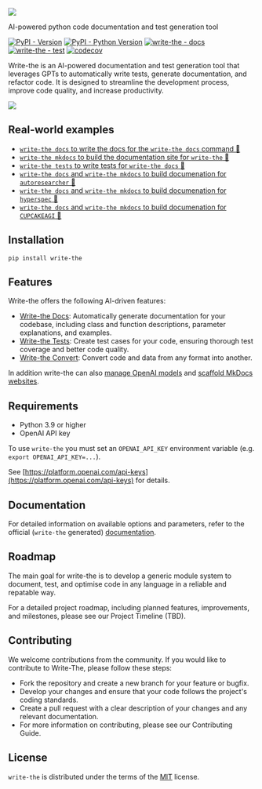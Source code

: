 ![](https://raw.githubusercontent.com/Wytamma/write-the/master/images/logo.png)

AI-powered python code documentation and test generation tool

[![PyPI - Version](https://img.shields.io/pypi/v/write-the.svg)](https://pypi.org/project/write-the)
[![PyPI - Python Version](https://img.shields.io/pypi/pyversions/write-the.svg)](https://pypi.org/project/write-the)
[![write-the - docs](https://badgen.net/badge/write-the/docs/blue?icon=https://raw.githubusercontent.com/Wytamma/write-the/master/images/write-the-icon.svg)](https://write-the.wytamma.com/)
[![write-the - test](https://badgen.net/badge/write-the/tests/green?icon=https://raw.githubusercontent.com/Wytamma/write-the/master/images/write-the-icon.svg)](https://github.com/Wytamma/write-the/actions/workflows/tests.yml)
[![codecov](https://codecov.io/gh/Wytamma/write-the/branch/master/graph/badge.svg?token=yEDn56L76k)](https://app.codecov.io/gh/Wytamma/write-the/tree/master)

Write-the is an AI-powered documentation and test generation tool that leverages GPTs to automatically write tests, generate documentation, and refactor code. It is designed to streamline the development process, improve code quality, and increase productivity.

![](https://raw.githubusercontent.com/Wytamma/write-the/master/images/write-the-docs.gif)

## Real-world examples

- [`write-the docs` to write the docs for the `write-the docs` command 🤖](https://github.com/Wytamma/write-the/blob/5d7a5a22d082be6ee870c694ef2d24e6d1610758/write_the/commands/docs/docs.py#L26)
- [`write-the mkdocs` to build the documentation site for `write-the` 🤖](https://write-the.wytamma.com/)
- [`write-the tests` to write tests for `write-the docs` 🤖](https://github.com/Wytamma/write-the/commit/6b6c8a08d7991e07e4972281c471f7842c04dda0)
- [`write-the docs` and `write-the mkdocs` to build documenation for `autoresearcher` 🤖](https://github.com/eimenhmdt/autoresearcher/pull/17)
- [`write-the docs` and `write-the mkdocs` to build documenation for `hyperspec` 🤖](https://github.com/smutch/hyperspec/pull/1)
- [`write-the docs` and `write-the mkdocs` to build documenation for `CUPCAKEAGI` 🤖](https://github.com/AkshitIreddy/CUPCAKEAGI/pull/4)

## Installation
```console
pip install write-the
```
## Features

Write-the offers the following AI-driven features:

- [Write-the Docs](https://write-the.wytamma.com/commands/docs/): Automatically generate documentation for your codebase, including class and function descriptions, parameter explanations, and examples.
- [Write-the Tests](https://write-the.wytamma.com/commands/tests/): Create test cases for your code, ensuring thorough test coverage and better code quality.
- [Write-the Convert](https://write-the.wytamma.com/commands/convert/): Convert code and data from any format into another. 

In addition write-the can also [manage OpenAI models](https://write-the.wytamma.com/commands/model/) and [scaffold MkDocs websites](https://write-the.wytamma.com/commands/mkdocs/).

## Requirements
- Python 3.9 or higher  
- OpenAI API key

To use `write-the` you must set an `OPENAI_API_KEY` environment variable (e.g. `export OPENAI_API_KEY=...`).

See [https://platform.openai.com/api-keys](https://platform.openai.com/api-keys) for details.

## Documentation

For detailed information on available options and parameters, refer to the official (`write-the` generated) [documentation](https://write-the.wytamma.com/).

## Roadmap

The main goal for write-the is to develop a generic module system to document, test, and optimise code in any language in a reliable and repatable way.

For a detailed project roadmap, including planned features, improvements, and milestones, please see our Project Timeline (TBD).

## Contributing
We welcome contributions from the community. If you would like to contribute to Write-The, please follow these steps:

- Fork the repository and create a new branch for your feature or bugfix.
- Develop your changes and ensure that your code follows the project's coding standards.
- Create a pull request with a clear description of your changes and any relevant documentation.
- For more information on contributing, please see our Contributing Guide.

## License
`write-the` is distributed under the terms of the [MIT](https://spdx.org/licenses/MIT.html) license.

